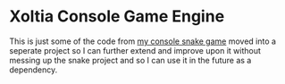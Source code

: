 ﻿# Xoltia Console Game Engine
This is just some of the code from [my console snake game](https://github.com/xoltia/console-snake)
moved into a seperate project so I can further extend and improve upon it without
messing up the snake project and so I can use it in the future as a dependency.